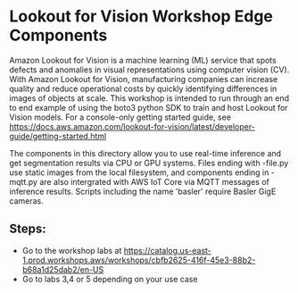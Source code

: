 # Lookout for Vision Workshop Edge Components

Amazon Lookout for Vision is a machine learning (ML) service that spots defects and anomalies in visual representations using computer vision (CV). With Amazon Lookout for Vision, manufacturing companies can increase quality and reduce operational costs by quickly identifying differences in images of objects at scale. This workshop is intended to run through an end to end example of using the boto3 python SDK to train and host Lookout for Vision models. For a console-only getting started guide, see https://docs.aws.amazon.com/lookout-for-vision/latest/developer-guide/getting-started.html

The components in this directory allow you to use real-time inference and get segmentation results via CPU or GPU systems. Files ending with -file.py use static images from the local filesystem, and components ending in -mqtt.py are also intergrated with AWS IoT Core via MQTT messages of inference results. Scripts including the name 'basler' require Basler GigE cameras.

## Steps:
 - Go to the workshop labs at https://catalog.us-east-1.prod.workshops.aws/workshops/cbfb2625-416f-45e3-88b2-b68a1d25dab2/en-US
 - Go to labs 3,4 or 5 depending on your use case
